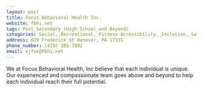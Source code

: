 ```yaml
---
layout: post
title: Focus Behavioral Health Inc.
website: fbhi.net
tags: Post_Secondary_(High_School_and_Beyond)
categories: Social,_Recreational,_Fitness Accessibility,_Inclusion,_Safety,_Health Job_Resources
address: 639 Frederick St Hanover, PA 17331
phone_number: (419) 205-7902
email: ejfox@fbhi.net
---
```

We at Focus Behavioral Health, Inc believe that each individual is unique. Our experienced and compassionate team goes above and beyond to help each individual reach their full potential. 